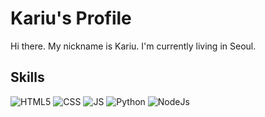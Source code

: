 # Kariu's Profile

<!--
**kariray/kariray** is a ✨ _special_ ✨ repository because its `README.md` (this file) appears on your GitHub profile.

Here are some ideas to get you started:

- 🔭 I’m currently working on ...
- 🌱 I’m currently learning ...
- 👯 I’m looking to collaborate on ...
- 🤔 I’m looking for help with ...
- 💬 Ask me about ...
- 📫 How to reach me: ...
- 😄 Pronouns: ...
- ⚡ Fun fact: ...
-->

Hi there. My nickname is Kariu.
I'm currently living in Seoul.

## Skills
<img alt="HTML5" src ="https://img.shields.io/badge/HTML5-E34F26.svg?&style=flat-square&logo=HTML5&logoColor=white"/>&nbsp;<img alt="CSS" src ="https://img.shields.io/badge/CSS3-1572B6.svg?&style=flat-square&logo=CSS3&logoColor=white"/>&nbsp;<img alt="JS" src ="https://img.shields.io/badge/JavaScript-F7DF1E.svg?&style=flat-square&logo=JavaScript&logoColor=white"/>&nbsp;<img alt="Python" src ="https://img.shields.io/badge/Python-3776AB.svg?&style=flat-square&logo=Python&logoColor=white"/>&nbsp;<img alt="NodeJs" src ="https://img.shields.io/badge/Node.js-339933.svg?&style=flat-square&logo=Node.js&logoColor=white"/>
